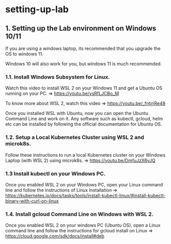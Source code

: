 # setting-up-lab

## 1. Setting up the Lab environment on Windows 10/11

If you are using a windows laptop, its recommended that you upgrade the OS to windows 11. 

Windows 10 will also work for you, but windows 11 is much recommended.

### 1.1. Install Windows Subsystem for Linux.

Watch this video to install WSL 2 on your Windows 11 and get a Ubuntu OS running on your PC. => https://youtu.be/ysRfLJCBo_M

To know more about WSL 2, watch this video => https://youtu.be/_fntjriRe48

Once you installed WSL with Ubuntu, now you can open the Ubuntu Command Line and work on it. Any software such as kubectl, gcloud, helm etc can be installed by following the official documentation for Ubuntu OS.


### 1.2. Setup a Local Kubernetes Cluster using WSL 2 and microk8s.

Follow these instructions to run a local Kubernetes cluster on your Windows Laptop (with WSL 2) using microk8s. => https://youtu.be/DmfuJzX6vJQ

### 1.3 Install kubectl on your Windows PC.

Once you enabled WSL 2 on your Windows PC, open your Linux command line and follow the instructions of Linux Installation => https://kubernetes.io/docs/tasks/tools/install-kubectl-linux/#install-kubectl-binary-with-curl-on-linux

### 1.4. Install gcloud Command Line on Windows with WSL 2.

Once you enabled WSL 2 on your windows PC (Ubuntu OS), open a Linux command line and follow the instructions for gcloud install on Linux  => https://cloud.google.com/sdk/docs/install#deb

